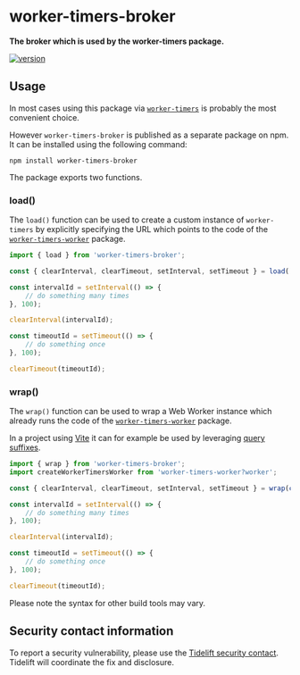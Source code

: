 # worker-timers-broker

**The broker which is used by the worker-timers package.**

[![version](https://img.shields.io/npm/v/worker-timers-broker.svg?style=flat-square)](https://www.npmjs.com/package/worker-timers-broker)

## Usage

In most cases using this package via [`worker-timers`](https://github.com/chrisguttandin/worker-timers) is probably the most convenient choice.

However `worker-timers-broker` is published as a separate package on npm. It can be installed using the following command:

```shell
npm install worker-timers-broker
```

The package exports two functions.

### load()

The `load()` function can be used to create a custom instance of `worker-timers` by explicitly specifying the URL which points to the code of the [`worker-timers-worker`](https://github.com/chrisguttandin/worker-timers-worker) package.

```js
import { load } from 'worker-timers-broker';

const { clearInterval, clearTimeout, setInterval, setTimeout } = load('./the/worker-timers-worker/file');

const intervalId = setInterval(() => {
    // do something many times
}, 100);

clearInterval(intervalId);

const timeoutId = setTimeout(() => {
    // do something once
}, 100);

clearTimeout(timeoutId);
```

### wrap()

The `wrap()` function can be used to wrap a Web Worker instance which already runs the code of the [`worker-timers-worker`](https://github.com/chrisguttandin/worker-timers-worker) package.

In a project using [Vite](https://vite.dev) it can for example be used by leveraging [query suffixes](https://vite.dev/guide/features.html#import-with-query-suffixes).

```js
import { wrap } from 'worker-timers-broker';
import createWorkerTimersWorker from 'worker-timers-worker?worker';

const { clearInterval, clearTimeout, setInterval, setTimeout } = wrap(createWorkerTimersWorker());

const intervalId = setInterval(() => {
    // do something many times
}, 100);

clearInterval(intervalId);

const timeoutId = setTimeout(() => {
    // do something once
}, 100);

clearTimeout(timeoutId);
```

Please note the syntax for other build tools may vary.

## Security contact information

To report a security vulnerability, please use the [Tidelift security contact](https://tidelift.com/security). Tidelift will coordinate the fix and disclosure.
